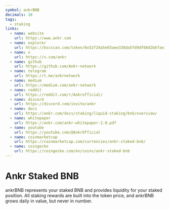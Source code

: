 ```yaml
---
symbol: ankrBNB
decimals: 18
tags:
  - staking
links:
  - name: website
    url: https://www.ankr.com
  - name: explorer
    url: https://bscscan.com/token/0x52f24a5e03aee338da5fd9df68d2b6fae1178827
  - name: x
    url: https://x.com/ankr
  - name: github
    url: https://github.com/Ankr-network
  - name: telegram
    url: https://t.me/ankrnetwork
  - name: medium
    url: https://medium.com/ankr-network
  - name: reddit
    url: https://reddit.com/r/Ankrofficial/
  - name: discord
    url: https://discord.com/invite/ankr
  - name: docs
    url: https://ankr.com/docs/staking/liquid-staking/bnb/overview/
  - name: whitepaper
    url: https://ankr.com/ankr-whitepaper-2.0.pdf
  - name: youtube
    url: https://youtube.com/@AnkrOfficial
  - name: coinmarketcap
    url: https://coinmarketcap.com/currencies/ankr-staked-bnb/
  - name: coingecko
    url: https://coingecko.com/en/coins/ankr-staked-bnb
---
```


# Ankr Staked BNB

ankrBNB represents your staked BNB and provides liquidity for your staked position. All staking rewards are built into the token price, and ankrBNB grows daily in value, but never in number.
